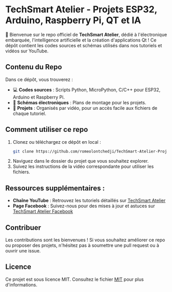 # TechSmart Atelier - Projets ESP32, Arduino, Raspberry Pi, QT et IA
 👋 Bienvenue sur le repo officiel de **TechSmart Atelier**, dédié à l'électronique embarquée, l'intelligence artificielle et la création d'applications Qt ! Ce dépôt contient les codes sources et schémas utilisés dans nos tutoriels et vidéos sur YouTube.

## Contenu du Repo

Dans ce dépôt, vous trouverez :
- 💻 **Codes sources** : Scripts Python, MicroPython, C/C++ pour ESP32, Arduino et Raspberry Pi.
- 📝 **Schémas électroniques** : Plans de montage pour les projets.
- 📂 **Projets** : Organisés par vidéo, pour un accès facile aux fichiers de chaque tutoriel.

## Comment utiliser ce repo

1. Clonez ou téléchargez ce dépôt en local :
   ```bash
   git clone https://github.com/romeolontchedji/TechSmart-Atelier-Projets.git
2. Naviguez dans le dossier du projet que vous souhaitez explorer.
3. Suivez les instructions de la vidéo correspondante pour utiliser les fichiers.
   
## Ressources supplémentaires :

- **Chaîne YouTube** : Retrouvez les tutoriels détaillés sur [TechSmart Atelier](http://www.youtube.com/@TechSmartAtelier)
- **Page Facebook** : Suivez-nous pour des mises à jour et astuces sur [TechSmart Atelier Facebook](https://www.facebook.com/techsmartatelier)

## Contribuer
Les contributions sont les bienvenues ! Si vous souhaitez améliorer ce repo ou proposer des projets, n'hésitez pas à soumettre une pull request ou à ouvrir une issue.


## Licence

Ce projet est sous licence MIT. Consultez le fichier [MIT](https://mit-license.org/) pour plus d'informations.

